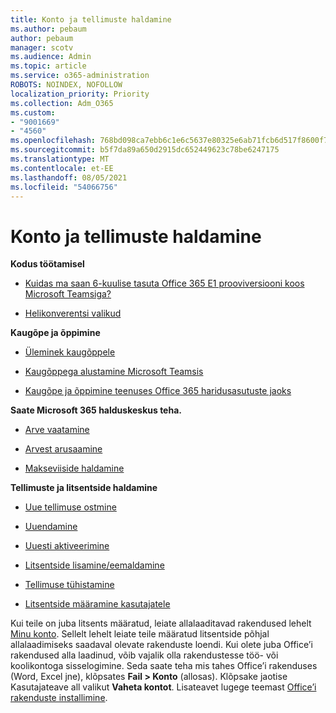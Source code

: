 ```yaml
---
title: Konto ja tellimuste haldamine
ms.author: pebaum
author: pebaum
manager: scotv
ms.audience: Admin
ms.topic: article
ms.service: o365-administration
ROBOTS: NOINDEX, NOFOLLOW
localization_priority: Priority
ms.collection: Adm_O365
ms.custom:
- "9001669"
- "4560"
ms.openlocfilehash: 768bd098ca7ebb6c1e6c5637e80325e6ab71fcb6d517f8600f7a42f00db478c8
ms.sourcegitcommit: b5f7da89a650d2915dc652449623c78be6247175
ms.translationtype: MT
ms.contentlocale: et-EE
ms.lasthandoff: 08/05/2021
ms.locfileid: "54066756"
---
```

# <a name="manage-your-account-and-subscriptions"></a>Konto ja tellimuste haldamine

**Kodus töötamisel**
- [Kuidas ma saan 6-kuulise tasuta Office 365 E1 prooviversiooni koos Microsoft Teamsiga?](https://docs.microsoft.com/MicrosoftTeams/e1-trial-license)

- [Helikonverentsi valikud](https://docs.microsoft.com/alchemyinsights/options-for-audio-conferencing)

**Kaugõpe ja õppimine**

- [Üleminek kaugõppele](https://www.microsoft.com/education/remote-learning)

- [Kaugõppega alustamine Microsoft Teamsis](https://docs.microsoft.com/MicrosoftTeams/remote-learning-edu)

- [Kaugõpe ja õppimine teenuses Office 365 haridusasutuste jaoks](https://docs.microsoft.com/MicrosoftTeams/remote-learning-edu)

**Saate Microsoft 365 halduskeskus teha.** 

- [Arve vaatamine](https://docs.microsoft.com/microsoft-365/commerce/billing-and-payments/view-your-bill-or-invoice) 

- [Arvest arusaamine](https://docs.microsoft.com/microsoft-365/commerce/billing-and-payments/understand-your-invoice)

- [Makseviiside haldamine](https://docs.microsoft.com/microsoft-365/commerce/billing-and-payments/manage-payment-methods)

**Tellimuste ja litsentside haldamine** 

- [Uue tellimuse ostmine](https://docs.microsoft.com/microsoft-365/commerce/subscriptions/upgrade-to-different-plan)

- [Uuendamine](https://docs.microsoft.com/microsoft-365/commerce/subscriptions/renew-your-subscription) 

- [Uuesti aktiveerimine](https://docs.microsoft.com/microsoft-365/commerce/subscriptions/reactivate-your-subscription)

- [Litsentside lisamine/eemaldamine](https://docs.microsoft.com/microsoft-365/commerce/licenses/buy-licenses)

- [Tellimuse tühistamine](https://docs.microsoft.com/microsoft-365/commerce/subscriptions/cancel-your-subscription)

- [Litsentside määramine kasutajatele](https://docs.microsoft.com/microsoft-365/admin/manage/assign-licenses-to-users)

Kui teile on juba litsents määratud, leiate allalaaditavad rakendused lehelt [Minu konto](https://portal.office.com/account/#installs). Sellelt lehelt leiate teile määratud litsentside põhjal allalaadimiseks saadaval olevate rakenduste loendi. Kui olete juba Office’i rakendused alla laadinud, võib vajalik olla rakendustesse töö- või koolikontoga sisselogimine. Seda saate teha mis tahes Office’i rakenduses (Word, Excel jne), klõpsates **Fail > Konto** (allosas). Klõpsake jaotise Kasutajateave all valikut **Vaheta kontot**. Lisateavet lugege teemast [Office’i rakenduste installimine](https://docs.microsoft.com/microsoft-365/admin/setup/install-applications). 
